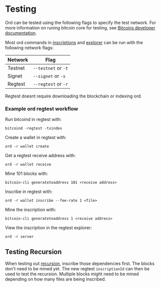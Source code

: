 Testing
================

Ord can be tested using the following flags to specify the test network. For more information on runing bitcoin core for testing, see [Bitcoins developer documentation](https://developer.bitcoin.org/examples/testing.html).

Most ord commands in [inscriptions](inscriptions.md) and [explorer](explorer.md) can be run with the following network flags:


| Network | Flag |
|---------|------|
| Testnet | `--testnet` or `-t` |
| Signet  | `--signet` or `-s` |
| Regtest | `--regtest` or `-r` |

Regtest doesnt require downloading the blockchain or indexing ord.
### Example ord regtest workflow
Run bitcoind in regtest with:
```
bitcoind -regtest -txindex
```
Create a wallet in regtest with:
```
ord -r wallet create
```
Get a regtest receive address with:
```
ord -r wallet receive
```
Mine 101 blocks with: 
```
bitcoin-cli generatetoaddress 101 <receive address>
```
Inscribe in regtest with:
```
ord -r wallet inscribe --fee-rate 1 <file>
```
Mine the inscription with:
```
bitcoin-cli generatetoaddress 1 <receive address>
```
View the inscription in the regtest explorer:
```
ord -r server
```

Testing Recursion
---------
When testing out [recursion](../inscriptions/recursion.md), inscribe those dependencies first. The blocks don't need to be mined yet. The new regtest `inscriptionId` can then be used to test the recursion. Multiple blocks might need to be mined depending on how many files are being inscribed.